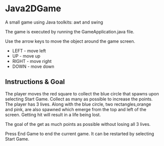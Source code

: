 # Java2DGame
A small game using Java toolkits: awt and swing

The game is executed by running the GameApplication.java file.

Use the arrow keys to move the object around the game screen.
- LEFT - move left
- UP - move up
- RIGHT - move right
- DOWN - move down

## Instructions & Goal
The player moves the red square to collect the blue circle that spawns upon selecting Start Game. Collect as many as possible to increase the points.
The player has 3 lives.
Along with the blue circle, two rectangles,orange and pink, are also spawned which emerge from the top and left of the screen. Getting hit will result in a life being lost.

The goal of the get as much points as possible without losing all 3 lives.

Press End Game to end the current game. It can be restarted by selecting Start Game.
